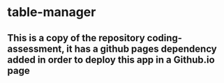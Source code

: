 # table-manager

<h2>This is a copy of the repository coding-assessment, it has a github pages dependency added in order to deploy this app in a Github.io page</h2>
